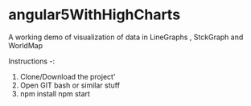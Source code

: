 # angular5WithHighCharts
A working demo of visualization of data in LineGraphs , StckGraph and WorldMap

Instructions -:
1. Clone/Download the project'
2. Open GIT bash or similar stuff
3. npm install
   npm start
